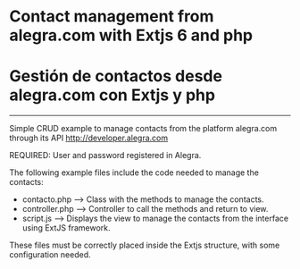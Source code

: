# Contact management from alegra.com with Extjs 6 and php
# Gestión de contactos desde alegra.com con Extjs y php

---------------------------------------

Simple CRUD example to manage contacts from the platform alegra.com through its API http://developer.alegra.com

REQUIRED: User and password registered in Alegra.

The following example files include the code needed to manage the contacts:

* contacto.php    --> Class with the methods to manage the contacts.
* controller.php  --> Controller to call the methods and return to view.
* script.js       --> Displays the view to manage the contacts from the interface using ExtJS framework.

These files must be correctly placed inside the Extjs structure, with some configuration needed.
